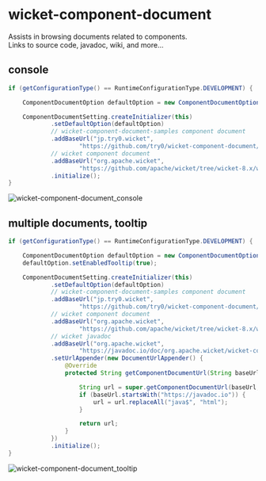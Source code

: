 # wicket-component-document

Assists in browsing documents related to components.  
Links to source code, javadoc, wiki, and more...


## console
```java
if (getConfigurationType() == RuntimeConfigurationType.DEVELOPMENT) {

    ComponentDocumentOption defaultOption = new ComponentDocumentOption();

    ComponentDocumentSetting.createInitializer(this)
            .setDefaultOption(defaultOption)
            // wicket-component-document-samples component document
            .addBaseUrl("jp.try0.wicket",
                    "https://github.com/try0/wicket-component-document/tree/main/wicket-component-document-samples/src/main/java/")
            // wicket component document
            .addBaseUrl("org.apache.wicket",
                    "https://github.com/apache/wicket/tree/wicket-8.x/wicket-core/src/main/java/")
            .initialize();
}
```

![wicket-component-document_console](https://user-images.githubusercontent.com/17096601/129600941-fe81c4db-3ca2-4b5d-b044-7a1d12ff41d8.gif)




## multiple documents, tooltip

```java
if (getConfigurationType() == RuntimeConfigurationType.DEVELOPMENT) {

    ComponentDocumentOption defaultOption = new ComponentDocumentOption();
    defaultOption.setEnabledTooltip(true);

    ComponentDocumentSetting.createInitializer(this)
            .setDefaultOption(defaultOption)
            // wicket-component-document-samples component document
            .addBaseUrl("jp.try0.wicket",
                    "https://github.com/try0/wicket-component-document/tree/main/wicket-component-document-samples/src/main/java/")
            // wicket component document
            .addBaseUrl("org.apache.wicket",
                    "https://github.com/apache/wicket/tree/wicket-8.x/wicket-core/src/main/java/")
            // wicket javadoc
            .addBaseUrl("org.apache.wicket",
                    "https://javadoc.io/doc/org.apache.wicket/wicket-core/8.13.0/")
            .setUrlAppender(new DocumentUrlAppender() {
                @Override
                protected String getComponentDocumentUrl(String baseUrl, Component component) {

                    String url = super.getComponentDocumentUrl(baseUrl, component);
                    if (baseUrl.startsWith("https://javadoc.io")) {
                        url = url.replaceAll("java$", "html");
                    }

                    return url;
                }
            })
            .initialize();
}
```

![wicket-component-document_tooltip](https://user-images.githubusercontent.com/17096601/129847128-b185d333-68b6-4ccb-9fab-14ff00096d2b.gif)

